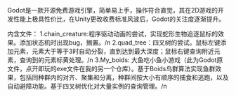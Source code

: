 Godot是一款开源免费游戏引擎，简单易上手，操作符合直觉，其在2D游戏的开发性能上极具性价比，在Unity更改收费标准风波后，Godot的关注度逐渐提升。

内含文件：
1.chain_creature:程序驱动动画的尝试，实现蛇形生物追逐鼠标的效果。添加状态机时出现bug，搁置。/n
2.quad_tree：四叉树的尝试。鼠标左键添加元素，元素大于等于3时自动分裂，直到达到最大深度；鼠标右键查询附近元素，查询到的元素标黄处理。/n
3.My_boids: 大鱼吃小鱼小游戏（此为Godot原文件，点开即玩的exe文件在我的另一个仓库）。基于Boids鸟群算法实现鱼群效果，包括同种群内的对齐、聚集和分离，种群间按大小有顺序的捕食和逃跑，以及自动避障功能。基于四叉树优化对大量实例的查询管理。/n
